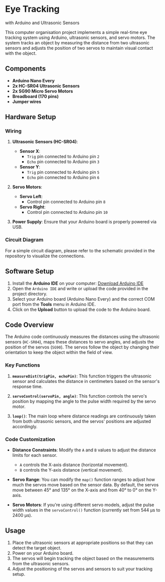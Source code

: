 # Eye Tracking
with Arduino and Ultrasonic Sensors

This computer organisation project implements a simple real-time eye tracking system using Arduino, ultrasonic sensors, and servo motors. The system tracks an object by measuring the distance from two ultrasonic sensors and adjusts the position of two servos to maintain visual contact with the object.

## Components

- **Arduino Nano Every**
- **2x HC-SR04 Ultrasonic Sensors**
- **2x SG90 Micro Servo Motors**
- **Breadboard (170 pins)**
- **Jumper wires**

## Hardware Setup

### Wiring

1. **Ultrasonic Sensors (HC-SR04)**:
   - **Sensor X**:
     - `Trig` pin connected to Arduino pin `2`
     - `Echo` pin connected to Arduino pin `3`
   - **Sensor Y**:
     - `Trig` pin connected to Arduino pin `5`
     - `Echo` pin connected to Arduino pin `6`
  
2. **Servo Motors**:
   - **Servo Left**:
     - Control pin connected to Arduino pin `8`
   - **Servo Right**:
     - Control pin connected to Arduino pin `10`

3. **Power Supply**: Ensure that your Arduino board is properly powered via USB.

### Circuit Diagram
For a simple circuit diagram, please refer to the schematic provided in the repository to visualize the connections.

## Software Setup

1. Install the **Arduino IDE** on your computer: [Download Arduino IDE](https://www.arduino.cc/en/software)
2. Open the `Arduino IDE` and write or upload the code provided in the project directory.
3. Select your Arduino board (Arduino Nano Every) and the correct COM port from the **Tools** menu in Arduino IDE.
4. Click on the **Upload** button to upload the code to the Arduino board.

## Code Overview

The Arduino code continuously measures the distances using the ultrasonic sensors (`HC-SR04`), maps these distances to servo angles, and adjusts the position of the servos (`SG90`). The servos follow the object by changing their orientation to keep the object within the field of view.

### Key Functions

1. **`measureDist(trigPin, echoPin)`**: This function triggers the ultrasonic sensor and calculates the distance in centimeters based on the sensor's response time.

2. **`servoControl(servoPin, angle)`**: This function controls the servo's position by mapping the angle to the pulse width required by the servo motor.

3. **`loop()`**: The main loop where distance readings are continuously taken from both ultrasonic sensors, and the servos' positions are adjusted accordingly.

### Code Customization
- **Distance Constraints**: Modify the `A` and `B` values to adjust the distance limits for each sensor.
  - `A` controls the X-axis distance (horizontal movement).
  - `B` controls the Y-axis distance (vertical movement).

- **Servo Range**: You can modify the `map()` function ranges to adjust how much the servos move based on the sensor data. By default, the servos move between 45° and 135° on the X-axis and from 40° to 0° on the Y-axis.

- **Servo Motors**: If you're using different servo models, adjust the pulse width values in the `servoControl()` function (currently set from 544 µs to 2400 µs).

## Usage

1. Place the ultrasonic sensors at appropriate positions so that they can detect the target object.
2. Power on your Arduino board.
3. The servos will begin tracking the object based on the measurements from the ultrasonic sensors.
4. Adjust the positioning of the servos and sensors to suit your tracking setup.
